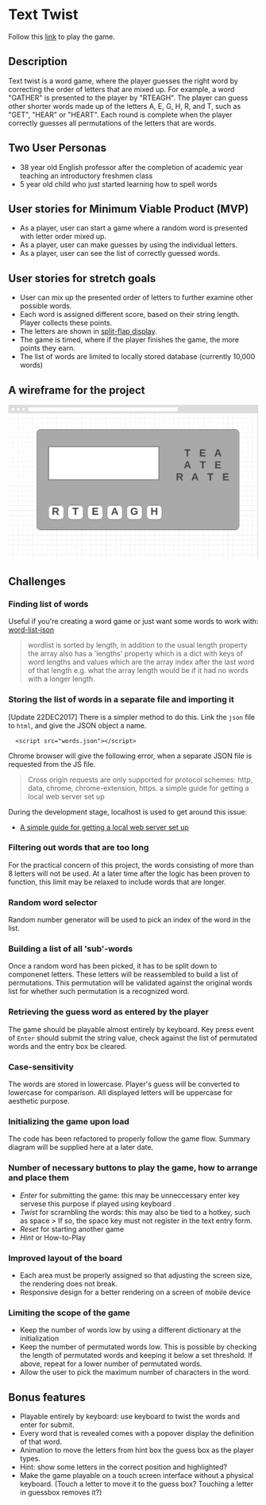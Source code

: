 # Text Twist

Follow this [link](https://njang.github.io/textTwist/) to play the game.

## Description
Text twist is a word game, where the player guesses the right word by correcting the order of letters that are mixed up. For example, a word "GATHER" is presented to the player by "RTEAGH". The player can guess other shorter words made up of the letters A, E, G, H, R, and T, such as "GET", "HEAR" or "HEART". Each round is complete when the player correctly guesses all permutations of the letters that are words. 

## Two User Personas
- 38 year old English professor after the completion of academic year teaching an introductory freshmen class
- 5 year old child who just started learning how to spell words

## User stories for Minimum Viable Product (MVP)
- As a player, user can start a game where a random word is presented with letter order mixed up.
- As a player, user can make guesses by using the individual letters.
- As a player, user can see the list of correctly guessed words.

## User stories for stretch goals
 - User can mix up the presented order of letters to further examine other possible words.
 - Each word is assigned different score, based on their string length. Player collects these points.
 - The letters are shown in [split-flap display](https://en.wikipedia.org/wiki/Split-flap_display).
 - The game is timed, where if the player finishes the game, the more points they earn.
 - The list of words are limited to locally stored database (currently 10,000 words)
 
## A wireframe for the project 
![](/images/wireframe.png)

## Challenges

### Finding list of words

Useful if you're creating a word game or just want some words to work with: [word-list-json](https://www.npmjs.com/package/word-list-json)

> wordlist is sorted by length, in addition to the usual length property the array also has a 'lengths' property which is a dict with keys of word lengths and values which are the array index after the last word of that length e.g. what the array length would be if it had no words with a longer length.

### Storing the list of words in a separate file and importing it

[Update 22DEC2017] There is a simpler method to do this. Link the `json` file to `html`, and give the JSON object a name.

```
  <script src="words.json"></script>
```

Chrome browser will give the following error, when a separate JSON file is requested from the JS file.

> Cross origin requests are only supported for protocol schemes: http, data, chrome, chrome-extension, https.
a simple guide for getting a local web server set up

During the development stage, localhost is used to get around this issue: 
- [A simple guide for getting a local web server set up](https://gist.github.com/jgravois/5e73b56fa7756fd00b89)

### Filtering out words that are too long

For the practical concern of this project, the words consisting of more than 8 letters will not be used. At a later time after the logic has been proven to function, this limit may be relaxed to include words that are longer.

### Random word selector

Random number generator will be used to pick an index of the word in the list. 

### Building a list of all 'sub'-words

Once a random word has been picked, it has to be split down to componenet letters. These letters will be reassembled to build a list of permutations. This permutation will be validated against the original words list for whether such permutation is a recognized word.  

### Retrieving the guess word as entered by the player

The game should be playable almost entirely by keyboard. Key press event of `Enter` should submit the string value, check against the list of permutated words and the entry box be cleared.

### Case-sensitivity

The words are stored in lowercase. Player's guess will be converted to lowercase for comparison. All displayed letters will be uppercase for aesthetic purpose.

### Initializing the game upon load

The code has been refactored to properly follow the game flow. Summary diagram will be supplied here at a later date.

### Number of necessary buttons to play the game, how to arrange and place them

- *Enter* for submitting the game: this may be unneccessary enter key servese this purpose if played using keyboard .
- *Twist* for scrambling the words: this may also be tied to a hotkey, such as space > If so, the space key must not register in the text entry form.
- *Reset* for starting another game
- *Hint* or How-to-Play

### Improved layout of the board

- Each area must be properly assigned so that adjusting the screen size, the rendering does not break.
- Responsive design for a better rendering on a screen of mobile device

### Limiting the scope of the game

- Keep the number of words low by using a different dictionary at the initialization
- Keep the number of permutated words low. This is possible by checking the length of permutated words and keeping it below a set threshold. If above, repeat for a lower number of permutated words.
- Allow the user to pick the maximum number of characters in the word.

## Bonus features

* Playable entirely by keyboard: use keyboard to twist the words and enter for submit.
* Every word that is revealed comes with a popover display the definition of that word.
* Animation to move the letters from hint box the guess box as the player types.
* Hint: show some letters in the correct position and highlighted?
* Make the game playable on a touch screen interface without a physical keyboard. (Touch a letter to move it to the guess box? Touching a letter in guessbox removes it?)
